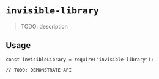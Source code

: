 # `invisible-library`

> TODO: description

## Usage

```
const invisibleLibrary = require('invisible-library');

// TODO: DEMONSTRATE API
```
